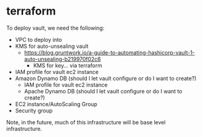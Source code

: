 # terraform

To deploy vault, we need the following:

- VPC to deploy into
- KMS for auto-unsealing vault
  - https://blog.gruntwork.io/a-guide-to-automating-hashicorp-vault-1-auto-unsealing-b219970f02c6
    - KMS for key... via terraform
- IAM profile for vault ec2 instance
- Amazon Dynamo DB (should I let vault configure or do I want to create?)
  - IAM profile for vault ec2 instance
  - Apache Dynamo DB (should I let vault configure or do I want to create?)
- EC2 instance/AutoScaling Group
- Security group

Note, in the future, much of this infrastructure will be base level
infrastructure.
